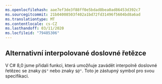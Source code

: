 ```yaml
---
ms.openlocfilehash: aae7ef3de3f88ff0e5bdad8bea0ad86453d392c7
ms.sourcegitcommit: 21b04008503f402a1bd72fd31496f5604bd8a6ad
ms.translationtype: MT
ms.contentlocale: cs-CZ
ms.lasthandoff: 03/11/2020
ms.locfileid: "79485306"
---
```

## <a name="alternative-interpolated-verbatim-strings"></a>Alternativní interpolované doslovné řetězce

V C# 8,0 jsme přidali funkci, která umožňuje zavádět interpolně doslovné řetězec se znaky `@$"` nebo znaky `$@"`.  Toto je zástupný symbol pro svou specifikaci.
